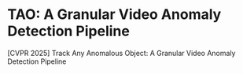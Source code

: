 # TAO: A Granular Video Anomaly Detection Pipeline
[CVPR 2025] Track Any Anomalous Object: A Granular Video Anomaly Detection Pipeline
